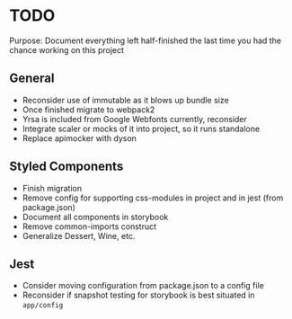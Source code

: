 # TODO

Purpose: Document everything left half-finished the last time you had the chance working on this project

## General
* Reconsider use of immutable as it blows up bundle size
* Once finished migrate to webpack2
* Yrsa is included from Google Webfonts currently, reconsider
* Integrate scaler or mocks of it into project, so it runs standalone
* Replace apimocker with dyson

## Styled Components

* Finish migration
* Remove config for supporting css-modules in project and in jest (from package.json)
* Document all components in storybook
* Remove common-imports construct
* Generalize Dessert, Wine, etc.

## Jest

* Consider moving configuration from package.json to a config file
* Reconsider if snapshot testing for storybook is best situated in `app/config`


